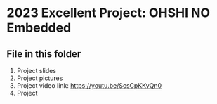 # 2023 Excellent Project: OHSHI NO Embedded
## File in this folder
1. Project slides
2. Project pictures
3. Project video link: https://youtu.be/ScsCpKKvQn0
4. Project
